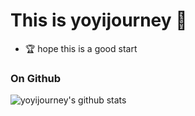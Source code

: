 # This is yoyijourney 🏡

+ 🏆 hope this is a good start

<!---
yoyijourney/yoyijourney is a ✨ special ✨ repository because its `README.md` (this file) appears on your GitHub profile.
You can click the Preview link to take a look at your changes.
--->

### On Github
![yoyijourney's github stats](https://github-readme-stats.vercel.app/api?username=yoyijourney&show_icons=true&theme=tokyonight)
